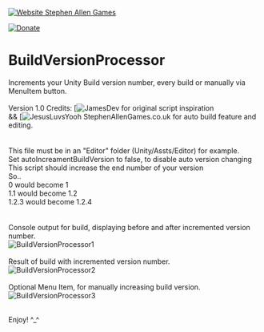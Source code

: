 

[![Website Stephen Allen Games](http://www.stephenallengames.co.uk/images/logo.gif)](http://www.stephenallengames.co.uk/games.php)

[![Donate](https://img.shields.io/badge/Donate-PayPal-green.svg)](https://www.paypal.com/cgi-bin/webscr?cmd=_donations&business=9PUGQGE4XDE4C&currency_code=GBP)

# BuildVersionProcessor
Increments your Unity Build version number, every build or manually via MenuItem button.
<br/><br/>
Version 1.0  Credits:
[![JamesDev](https://github.com/James-Frowen) for original script inspiration<br/>
&& [![JesusLuvsYooh](https://github.com/JesusLuvsYooh) StephenAllenGames.co.uk for auto build feature and editing.<br/>
<br/><br/>
This file must be in an "Editor" folder (Unity/Assts/Editor) for example.<br/>
Set autoIncreamentBuildVersion to false, to disable auto version changing<br/>
This script should increase the end number of your version<br/>
So..<br/>
0 would become 1<br/>
1.1 would become 1.2<br/>
1.2.3 would become 1.2.4<br/>
<br/><br/>
Console output for build, displaying before and after incremented version number.<br/>
![BuildVersionProcessor1](https://user-images.githubusercontent.com/57072365/131377575-f9d2a5a1-a46c-45cc-a75f-615fc135b82b.jpg)
<br/><br/>
Result of build with incremented version number.<br/>
![BuildVersionProcessor2](https://user-images.githubusercontent.com/57072365/131377580-3dbcfbf2-1d59-4c51-8100-9250435bbb67.jpg)
<br/><br/>
Optional Menu Item, for manually increasing build version.<br/>
![BuildVersionProcessor3](https://user-images.githubusercontent.com/57072365/131378016-d9b946b4-cd5a-40a2-b1df-9eaed4fc1852.jpg)
<br/><br/>

Enjoy!  ^_^

